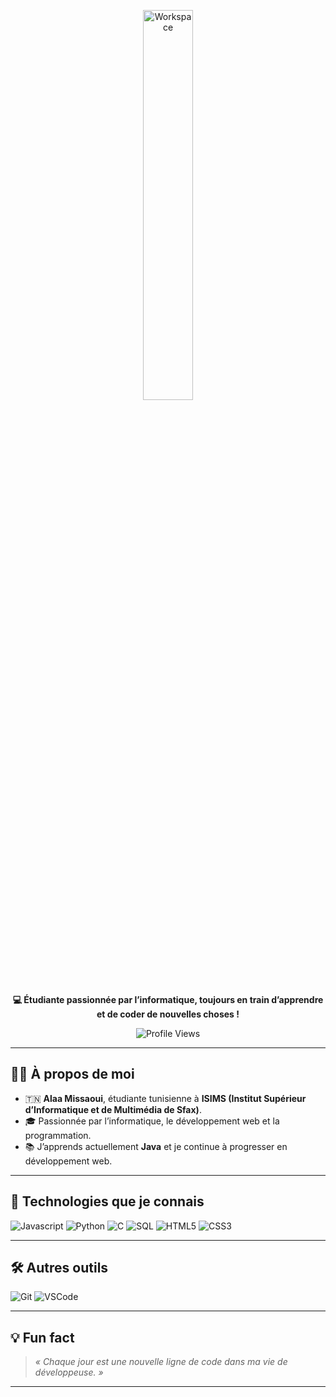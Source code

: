 <div align="center" width="50">



<img src="https://i.pinimg.com/736x/fd/3d/17/fd3d176fe202c8a6a644488f1a91c144.jpg" alt="Workspace"  width="40%"/><br> 


<p><strong>  💻 Étudiante passionnée par l’informatique, toujours en train d’apprendre et de coder de nouvelles choses !  </strong></p>





![Profile Views](https://komarev.com/ghpvc/?username=alaa-missaoui&style=flat&color=orange&label=PROFILE+VIEWS)

</div>

---

## 👩‍💻 À propos de moi  
- 🇹🇳 **Alaa Missaoui**, étudiante tunisienne à **ISIMS (Institut Supérieur d’Informatique et de Multimédia de Sfax)**.  
- 🎓 Passionnée par l’informatique, le développement web et la programmation.  
- 📚 J’apprends actuellement **Java** et je continue à progresser en développement web.  

---

## 🚀 Technologies que je connais  

![Javascript](https://img.shields.io/badge/JavaScript-323330?style=flat&logo=javascript&logoColor=F7DF1E)
![Python](https://img.shields.io/badge/Python-FFD43B?style=flat&logo=python&logoColor=darkgreen)
![C](https://img.shields.io/badge/C-00599C?style=flat&logo=c&logoColor=white)
![SQL](https://img.shields.io/badge/SQL-07405E?style=flat&logo=sqlite&logoColor=white)
![HTML5](https://img.shields.io/badge/HTML5-E34F26?style=flat&logo=html5&logoColor=white)
![CSS3](https://img.shields.io/badge/CSS3-1572B6?style=flat&logo=css3&logoColor=white)

---

## 🛠️ Autres outils

![Git](https://img.shields.io/badge/GIT-E44C30?style=flat&logo=git&logoColor=white)
![VSCode](https://img.shields.io/badge/VSCode-0078D4?style=flat&logo=visual%20studio%20code&logoColor=white)

---

## 💡 Fun fact  
> _« Chaque jour est une nouvelle ligne de code dans ma vie de développeuse. »_  

---
